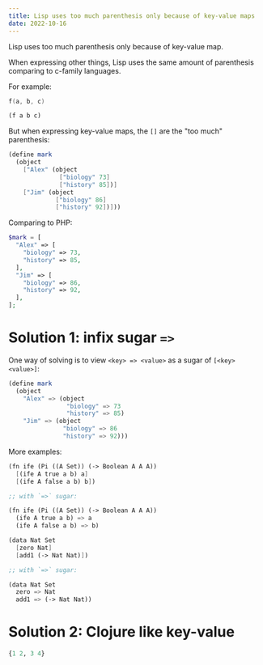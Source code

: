 ```yaml
---
title: Lisp uses too much parenthesis only because of key-value maps
date: 2022-10-16
---
```


Lisp uses too much parenthesis only because of key-value map.

When expressing other things,
Lisp uses the same amount of parenthesis
comparing to c-family languages.

For example:

```c
f(a, b, c)
```

```scheme
(f a b c)
```

But when expressing key-value maps,
the `[]` are the "too much" parenthesis:

```scheme
(define mark
  (object
    ["Alex" (object
              ["biology" 73]
              ["history" 85])]
    ["Jim" (object
             ["biology" 86]
             ["history" 92])]))
```

Comparing to PHP:

```php
$mark = [
  "Alex" => [
    "biology" => 73,
    "history" => 85,
  ],
  "Jim" => [
    "biology" => 86,
    "history" => 92,
  ],
];
```

# Solution 1: infix sugar `=>`

One way of solving is to view `<key> => <value>` as a sugar of `[<key> <value>]`:

```scheme
(define mark
  (object
    "Alex" => (object
                "biology" => 73
                "history" => 85)
    "Jim" => (object
               "biology" => 86
               "history" => 92)))
```

More examples:

```scheme
(fn ife (Pi ((A Set)) (-> Boolean A A A))
  [(ife A true a b) a]
  [(ife A false a b) b])

;; with `=>` sugar:

(fn ife (Pi ((A Set)) (-> Boolean A A A))
  (ife A true a b) => a
  (ife A false a b) => b)
```

```scheme
(data Nat Set
  [zero Nat]
  [add1 (-> Nat Nat)])

;; with `=>` sugar:

(data Nat Set
  zero => Nat
  add1 => (-> Nat Nat))
```

# Solution 2: Clojure like key-value

```clojure
{1 2, 3 4}
```
